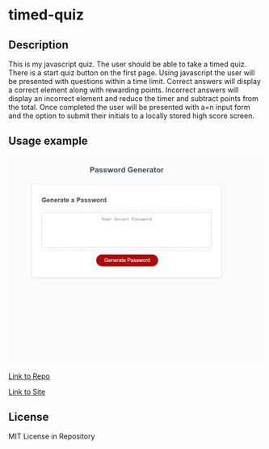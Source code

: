# timed-quiz

## Description 
This is my javascript quiz. The user should be able to take a timed quiz. There is a start quiz button on the first page. Using javascript the user will be presented with questions within a time limit. Correct answers will display a correct element along with rewarding points. Incorrect answers will display an incorrect element and reduce the timer and subtract points from the total. Once completed the user will be presented with a=n input form and the option to submit their initials to a locally stored high score screen. 


## Usage example

<img src="https://github.com/Lalu423/password-generator/blob/main/assets/Images/passwordgen-sh.jpg" width="500"/>

[Link to Repo](https://github.com/Lalu423/password-generator)

[Link to Site](https://lalu423.github.io/password-generator/)

## License

MIT License in Repository